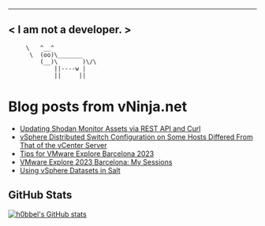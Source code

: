 
 ----------------------
< I am not a developer. >
 ----------------------
         \   ^__^ 
          \  (oo)\_______
             (__)\       )\/\
                 ||----w |
                 ||     ||
    

# Blog posts from vNinja.net
<!-- BLOG-POST-LIST:START -->
- [Updating Shodan Monitor Assets via REST API and Curl](https://vninja.net/2023/11/01/updating-shodan-monitor-assets-via-rest-api-and-curl/)
- [vSphere Distributed Switch Configuration on Some Hosts Differed From That of the vCenter Server](https://vninja.net/2023/11/01/vsphere-distributed-switch-configuration-on-some-hosts-differed-from-that-of-the-vcenter-server/)
- [Tips for VMware Explore Barcelona 2023](https://vninja.net/2023/10/18/tips-vmware-explore-barcelona-2023/)
- [VMware Explore 2023 Barcelona: My Sessions](https://vninja.net/2023/09/26/vmware-explore-2023-barcelona-my-sessions/)
- [Using vSphere Datasets in Salt](https://vninja.net/2023/09/25/vsphere-datasets-in-salt/)
<!-- BLOG-POST-LIST:END -->

## GitHub Stats
[![h0bbel's GitHub stats](https://github-readme-stats.vercel.app/api?username=h0bbel&count_private=true&show_icons=true&theme=dark)](https://github.com/anuraghazra/github-readme-stats)
